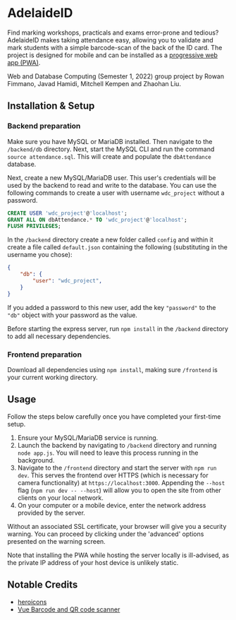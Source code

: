 # AdelaideID

Find marking workshops, practicals and exams error-prone and tedious? AdelaideID makes taking attendance easy, allowing you to validate and mark students with a simple barcode-scan of the back of the ID card. The project is designed for mobile and can be installed as a [progressive web app (PWA)](https://support.google.com/chrome/answer/9658361?hl=en&co=GENIE.Platform%3DAndroid&oco=0).

Web and Database Computing (Semester 1, 2022) group project by Rowan Fimmano, Javad Hamidi, Mitchell Kempen and Zhaohan Liu.

## Installation & Setup
### Backend preparation
Make sure you have MySQL or MariaDB installed. Then navigate to the `/backend/db` directory. Next, start the MySQL CLI and run the command `source attendance.sql`. This will create and populate the `dbAttendance` database.

Next, create a new MySQL/MariaDB user. This user's credentials will be used by the backend to read and write to the database. You can use the following commands to create a user with username `wdc_project` without a password.

```sql
CREATE USER 'wdc_project'@'localhost';
GRANT ALL ON dbAttendance.* TO 'wdc_project'@'localhost';
FLUSH PRIVILEGES;
```

In the `/backend` directory create a new folder called `config` and within it create a file called `default.json` containing the following (substituting in the username you chose):

```json
{
    "db": {
        "user": "wdc_project",
    }
}
```
If you added a password to this new user, add the key `"password"` to the `"db"` object with your password as the value.  

Before starting the express server, run `npm install` in the `/backend` directory to add all necessary dependencies.

### Frontend preparation
Download all dependencies using `npm install`, making sure `/frontend` is your current working directory.

## Usage
Follow the steps below carefully once you have completed your first-time setup. 

1. Ensure your MySQL/MariaDB service is running. 
2. Launch the backend by navigating to `/backend` directory and running `node app.js`. You will need to leave this process running in the background.
3. Navigate to the `/frontend` directory and start the server with `npm run dev`. This serves the frontend over HTTPS (which is necessary for camera functionality) at `https://localhost:3000`. Appending the `--host` flag (`npm run dev -- --host`) will allow you to open the site from other clients on your local network.
4. On your computer or a mobile device, enter the network address provided by the server.

Without an associated SSL certificate, your browser will give you a security warning. You can proceed by clicking under the 'advanced' options presented on the warning screen.

Note that installing the PWA while hosting the server locally is ill-advised, as the private IP address of your host device is unlikely static. 


## Notable Credits
- [heroicons](https://github.com/tailwindlabs/heroicons) 
- [Vue Barcode and QR code scanner](https://github.com/olefirenko/vue-barcode-reader) 
